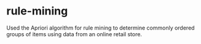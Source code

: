 # rule-mining
Used the Apriori algorithm for rule mining to determine commonly ordered groups of items using data from an online retail store.
